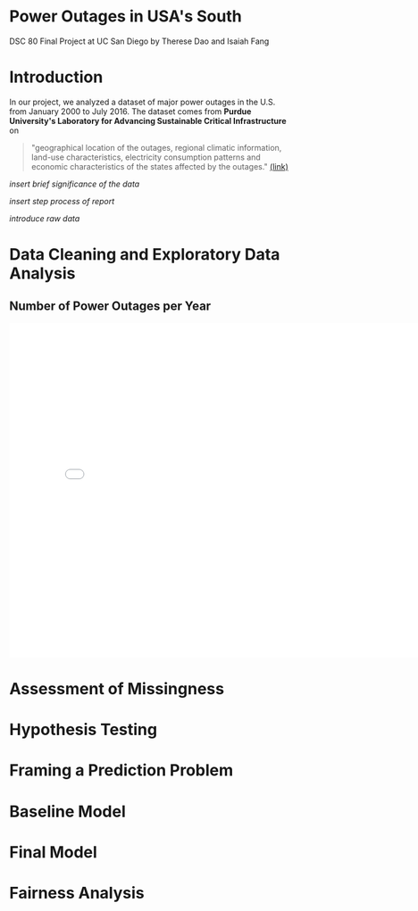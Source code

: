 # Power Outages in USA's South

DSC 80 Final Project at UC San Diego by Therese Dao and Isaiah Fang

# Introduction

In our project, we analyzed a dataset of major power outages in the U.S. from January 2000 to July 2016. The dataset comes from **Purdue University's Laboratory for Advancing Sustainable Critical Infrastructure** on 

> "geographical location of the outages, regional climatic information, land-use characteristics, electricity consumption patterns and economic characteristics of the states affected by the outages." [(link)](https://engineering.purdue.edu/LASCI/research-data/outages)

*insert brief significance of the data*

*insert step process of report*

*introduce raw data*

# Data Cleaning and Exploratory Data Analysis

## Number of Power Outages per Year

<iframe
  src="assets/num_per_year.html"
  width="800"
  height="600"
  frameborder="0"
></iframe>

# Assessment of Missingness



# Hypothesis Testing



# Framing a Prediction Problem



# Baseline Model



# Final Model



# Fairness Analysis

